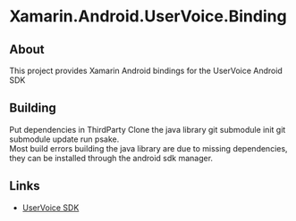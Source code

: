 # Xamarin.Android.UserVoice.Binding #

## About ##

This project provides Xamarin Android bindings for the UserVoice Android SDK

	
## Building ##
Put dependencies in ThirdParty
Clone the java library
git submodule init
git submodule update
run psake.	
Most build errors building the java library are due to missing dependencies, they can be installed through the android sdk manager.	

## Links ##
* [UserVoice SDK](https://github.com/uservoice/uservoice-android-sdk)

